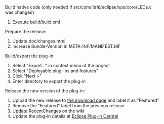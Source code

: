 Build native code (only needed if src/com/litrik/eclipse/xps/core/LEDs.c was changed)
  1. Execute build/build.xml

Prepare the release:
  1. Update doc/changes.html
  1. Increase Bundle-Version in META-INF/MANIFEST.MF

Build/export the plug-in:
  1. Select "Export..." in context menu of the project
  1. Select "Deployable plug-ins and features"
  1. Click "Next >"
  1. Enter directory to export the plug-in

Release the new version of the plug-in:
  1. Upload the new release to [the download page](http://code.google.com/p/eclipse-xps/downloads/list) and label it as "Featured"
  1. Remove the "Featured" label from the previous release
  1. Update RecentChanges on the wiki
  1. Update the plug-in details at [Eclipse Plug-in Central](http://www.eclipseplugincentral.com/Web_Links-index-req-viewlink-cid-840.html)




